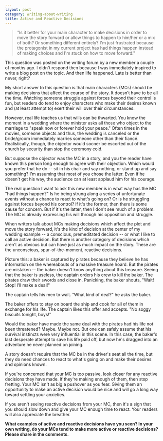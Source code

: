 ```yaml
---
layout: post
category: writing-about-writing
title: Active and Reactive Decisions
---
```


>"Is it better for your main character to make decisions in order to move the story forward or allow things to happen to him/her or a mix of both? Or something different entirely? I'm just frustrated because the protagonist in my current project has had things happen instead of making choices and I'm stuck on how to move forward."

This question was posted on the writing forum by a new member a couple of months ago. I didn't respond then because I was immediately inspired to write a blog post on the topic. And then life happened. Late is better than never, right?

<!--excerpt-->

My short answer to this question is that main characters (MCs) should be making decisions that affect the course of the story. It doesn't have to be all the time. Watching someone struggle against forces beyond their control is fun, but readers do tend to enjoy characters who make their desires known and (at least attempt to) exert their will over their circumstances.

However, real life teaches us that wills can be thwarted. You know the moment in a wedding where the minister asks all those who object to the marriage to "speak now or forever hold your peace." Often times in the movies, someone objects and thus, the wedding is canceled or the bride/groom immediately marries someone other than their fianc&eacute;. Realistically, though, the objector would sooner be escorted out of the church by security than stop the ceremony cold.

But suppose the objector was the MC in a story, and you the reader have known this person long enough to agree with their objection. Which would you prefer that he do -- sit in his chair and say nothing, or stand up and say something? I'm assuming that most of you chose the latter. Even if he doesn't get his way, the audience can at least applaud him for his courage.

The real question I want to ask this new member is in what way has the MC "had things happen?" Is he being strung along a series of unfortunate events without a chance to react to what's going on? Or is he struggling against forces beyond his control? If it's the former, then there is some cause for concern. But if it's the latter, then I don't see much of a problem. The MC is already expressing his will through his opposition and struggle.

When writers talk about MCs making decisions which affect the plot and move the story forward, it's the kind of decision at the center of my wedding example -- a conscious, premeditated decision -- or what I like to call an active decision. But there is another category of decisions which aren't as obvious but can have just as much impact on the story. These are the unconscious, spur-of-the-moment, reactive decisions.

Picture this: a baker is captured by pirates because they believe he has information on the whereabouts of a massive treasure hoard. But the pirates are mistaken -- the baker doesn't know anything about this treasure. Seeing that the baker is useless, the captain orders his crew to kill the baker. The pirates draw their swords and close in. Panicking, the baker shouts, "Wait! Stop! I'll make a deal!"

The captain tells his men to wait. "What kind of deal?" he asks the baker.

The baker offers to stay on board the ship and cook for all of them in exchange for his life. The captain likes this offer and accepts. "No soggy biscuits tonight, boys!"

Would the baker have made the same deal with the pirates had his life not been threatened? Maybe. Maybe not. But one can safely assume that his survival instincts were very influential in this scene. In this case, the baker's last desperate attempt to save his life paid off, but now he's dragged into an adventure he never planned on joining.

A story doesn't require that the MC be in the driver's seat all the time, but they do need chances to react to what's going on and make their desires and opinions known.

If you're concerned that your MC is too passive, look closer for any reactive decisions they have made. If they're making enough of them, then stop fretting. Your MC isn't as big a pushover as you fear. Giving them an opportunity to make an active decision would be nice and will go a long way toward settling your anxieties.

If you aren't seeing reactive decisions from your MC, then it's a sign that you should slow down and give your MC enough time to react. Your readers will also appreciate the breather.

**What examples of active and reactive decisions have you seen? In your own writing, do your MCs tend to make more active or reactive decisions? Please share in the comments.**

